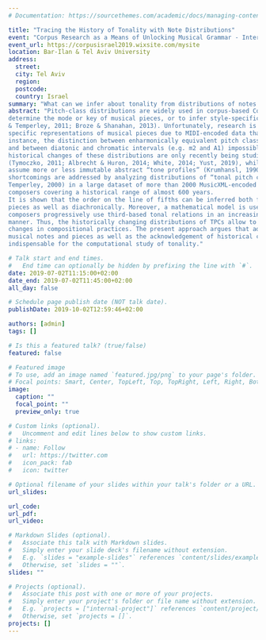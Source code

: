 ```yaml
---
# Documentation: https://sourcethemes.com/academic/docs/managing-content/

title: "Tracing the History of Tonality with Note Distributions"
event: "Corpus Research as a Means of Unlocking Musical Grammar - International Research Workshop"
event_url: https://corpusisrael2019.wixsite.com/mysite
location: Bar-Ilan & Tel Aviv University
address:
  street:
  city: Tel Aviv
  region:
  postcode:
  country: Israel
summary: "What can we infer about tonality from distributions of notes in musical pieces?"
abstract: "Pitch-class distributions are widely used in corpus-based Computational Musicology, e.g. to
determine the mode or key of musical pieces, or to infer style-specific characteristics (De Clerq
& Temperley, 2011; Broze & Shanahan, 2013). Unfortunately, research is often confined by
specific representations of musical pieces due to MIDI-encoded data that renders, for
instance, the distinction between enharmonically equivalent pitch classes (e.g. F# and Gb)
and between diatonic and chromatic intervals (e.g. m2 and A1) impossible. Moreover,
historical changes of these distributions are only recently being studied on a larger scale
(Tymoczko, 2011; Albrecht & Huron, 2014; White, 2014; Yust, 2019), while many approaches
assume more or less immutable abstract “tone profiles” (Krumhansl, 1990). These
shortcomings are addressed by analyzing distributions of “tonal pitch classes” (TPCs;
Temperley, 2000) in a large dataset of more than 2000 MusicXML-encoded pieces by 75
composers covering a historical range of almost 600 years.
It is shown that the order on the line of fifths can be inferred both from TPC distributions of
pieces as well as diachronically. Moreover, a mathematical model is used to show that
composers progressively use third-based tonal relations in an increasingly explorative
manner. Thus, the historically changing distributions of TPCs allow to expose large-scale
changes in compositional practices. The present approach argues that adequate models for
musical notes and pieces as well as the acknowledgement of historical changes are
indispensable for the computational study of tonality."

# Talk start and end times.
#   End time can optionally be hidden by prefixing the line with `#`.
date: 2019-07-02T11:15:00+02:00
date_end: 2019-07-02T11:45:00+02:00
all_day: false

# Schedule page publish date (NOT talk date).
publishDate: 2019-10-02T12:59:46+02:00

authors: [admin]
tags: []

# Is this a featured talk? (true/false)
featured: false

# Featured image
# To use, add an image named `featured.jpg/png` to your page's folder.
# Focal points: Smart, Center, TopLeft, Top, TopRight, Left, Right, BottomLeft, Bottom, BottomRight.
image:
  caption: ""
  focal_point: ""
  preview_only: true

# Custom links (optional).
#   Uncomment and edit lines below to show custom links.
# links:
# - name: Follow
#   url: https://twitter.com
#   icon_pack: fab
#   icon: twitter

# Optional filename of your slides within your talk's folder or a URL.
url_slides:

url_code:
url_pdf:
url_video:

# Markdown Slides (optional).
#   Associate this talk with Markdown slides.
#   Simply enter your slide deck's filename without extension.
#   E.g. `slides = "example-slides"` references `content/slides/example-slides.md`.
#   Otherwise, set `slides = ""`.
slides: ""

# Projects (optional).
#   Associate this post with one or more of your projects.
#   Simply enter your project's folder or file name without extension.
#   E.g. `projects = ["internal-project"]` references `content/project/deep-learning/index.md`.
#   Otherwise, set `projects = []`.
projects: []
---
```

